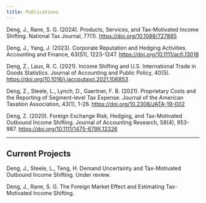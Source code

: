 ```yaml
---
title: Publications
---
```


Deng, J., Rane, S. G. (2024). Products, Services, and Tax-Motivated Income Shifting. National Tax Journal, 77(1). https://doi.org/10.1086/727885

Deng, J., Yang, J. (2023). Corporate Reputation and Hedging Activities. Accounting and Finance, 63(S1), 1223-1247. https://doi.org/10.1111/acfi.13018

Deng, Z., Laux, R. C. (2021). Income Shifting and U.S. International Trade in Goods Statistics. Journal of Accounting and Public Policy, 40(5). https://doi.org/10.1016/j.jaccpubpol.2021.106853

Deng, Z., Steele, L., Lynch, D., Gaertner, F. B. (2021). Proprietary Costs and the Reporting of Segment-level Tax Expense. Journal of the American Taxation Association, 43(1), 1-26. https://doi.org/10.2308/JATA-19-002

Deng, Z. (2020). Foreign Exchange Risk, Hedging, and Tax-Motivated Outbound Income Shifting. Journal of Accounting Research, 58(4), 953-987. https://doi.org/10.1111/1475-679X.12326

---
Current Projects
---

Deng, J., Steele, L., Teng, H. Demand Uncertainty and Tax-Motivated Outbound Income Shifting. Under review.

Deng, J., Rane, S. G. The Foreign Market Effect and Estimating Tax-Motivated Income Shifting.